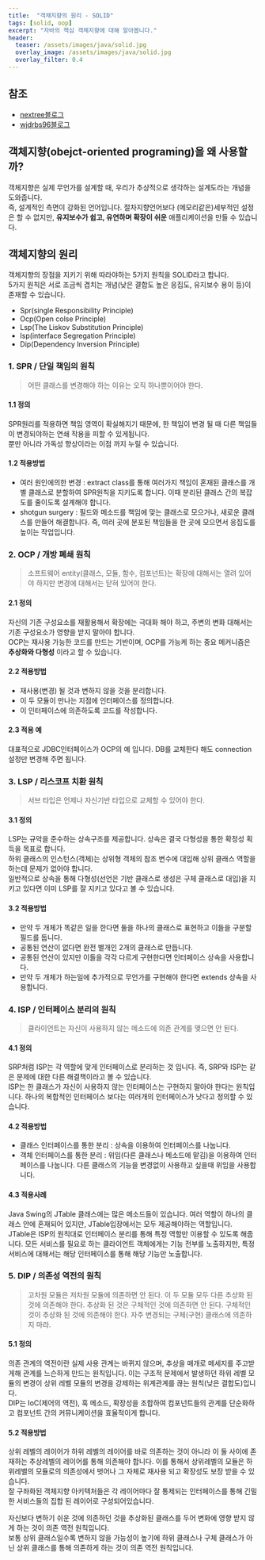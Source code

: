 ```yaml
---
title:  "객채지향의 원리 - SOLID"
tags: [solid, oop]
excerpt: "자바의 핵심 객체지향에 대해 알아봅니다."
header:
  teaser: /assets/images/java/solid.jpg
  overlay_image: /assets/images/java/solid.jpg
  overlay_filter: 0.4
---
```


## 참조
+ [nextree블로그](https://www.nextree.co.kr/p6960/)
+ [wjdrbs96블로그](https://devlog-wjdrbs96.tistory.com/380)

## 객체지향(obejct-oriented programing)을 왜 사용할까?
객체지향은 실제 무언가를 설계할 때, 우리가 추상적으로 생각하는 설계도라는 개념을 도와줍니다.  
즉, 설계적인 측면이 강화된 언어입니다. 절차지향언어보다 (메모리같은)세부적인 설정은 할 수 없지만, **유지보수가 쉽고, 유연하며 확장이 쉬운** 애플리케이션을 만들 수 있습니다.  

## 객체지향의 원리
객체지향의 장점을 지키기 위해 따라야하는 5가지 원칙을 SOLID라고 합니다.  
5가지 원칙은 서로 조금씩 겹치는 개념(낮은 결합도 높은 응집도, 유지보수 용이 등)이 존재할 수 있습니다.  

- Spr(single Responsibility Principle)
- Ocp(Open colse Principle)
- Lsp(The Liskov Substitution Principle)
- Isp(interface Segregation Principle)
- Dip(Dependency Inversion Principle)

### 1. SPR / 단일 책임의 원칙

> 어떤 클래스를 변경해야 하는 이유는 오직 하나뿐이어야 한다.

#### 1.1 정의
SPR원리를 적용하면 책임 영역이 확실해지기 때문에, 한 책임이 변경 될 때 다른 책임들이 변경되야하는 연쇄 작용을 피할 수 있게됩니다.  
뿐만 아니라 가독성 향상이라는 이점 까지 누릴 수 있습니다.  

#### 1.2 적용방법
- 여러 원인에의한 변경 : extract class를 통해 여러가지 책임이 혼재된 클래스를 개별 클래스로 분할하여 SPR원칙을 지키도록 합니다.  이때 분리된 클래스 간의 복잡도를 줄이도록 설계해야 합니다.
- shotgun surgery : 필드와 메소드를 책임에 맞는 클래스로 모으거나, 새로운 클래스를 만들어 해결합니다.  즉, 여러 곳에 분포된 책임들을 한 곳에 모으면서 응집도를 높이는 작업입니다.

### 2. OCP / 개방 폐쇄 원칙

> 소프트웨어 entity(클래스, 모듈, 함수, 컴포넌트)는 확장에 대해서는 열려 있어야 하지만 변경에 대해서는 닫혀 있어야 한다.

#### 2.1 정의
자신의 기존 구성요소를 재활용해서 확장에는 극대화 해야 하고, 주변의 변화 대해서는 기존 구성요소가 영향을 받지 말아야 합니다.  
OCP는 재사용 가능한 코드를 만드는 기반이며, OCP를 가능케 하는 중요 메커니즘은 **추상화와 다형성** 이라고 할 수 있습니다.  

#### 2.2 적용방법
- 재사용(변경) 될 것과 변하지 않을 것을 분리합니다.
- 이 두 모듈이 만나는 지점에 인터페이스를 정의합니다.
- 이 인터페이스에 의존하도록 코드를 작성합니다.

#### 2.3 적용 예
대표적으로 JDBC인터페이스가 OCP의 예 입니다. DB를 교체한다 해도 connection 설정만 변경해 주면 됩니다.

### 3. LSP / 리스코프 치환 원칙

> 서브 타입은 언제나 자신기반 타입으로 교체할 수 있어야 한다.

#### 3.1 정의
LSP는 규악을 준수하는 상속구조를 제공합니다. 상속은 결국 다형성을 통한 확정성 획득을 목표로 합니다.  
하위 클래스의 인스턴스(객체)는 상위형 객체의 참조 변수에 대입해 상위 클래스 역할을 하는데 문제가 없어야 합니다.  
일반적으로 상속을 통해 다형성(선언은 기반 클래스로 생성은 구체 클래스로 대입)을 지키고 있다면 이미 LSP를 잘 지키고 있다고 볼 수 있습니다.  

#### 3.2 적용방법
- 만약 두 개체가 똑같은 일을 한다면 둘을 하나의 클래스로 표현하고 이들을 구분할 필드를 둡니다.
- 공통된 연산이 없다면 완전 별개인 2개의 클래스로 만듭니다.
- 공통된 연산이 있지만 이들을 각각 다르게 구현한다면 인터페이스 상속을 사용합니다.
- 만약 두 개체가 하는일에 추가적으로 무언가를 구현해야 한다면 extends 상속을 사용합니다.

### 4. ISP / 인터페이스 분리의 원칙

> 클라이언트는 자신이 사용하지 않는 메소드에 의존 관계를 맺으면 안 된다.

#### 4.1 정의
SRP처럼 ISP는 각 역할에 맞게 인터페이스로 분리하는 것 입니다. 즉, SRP와 ISP는 같은 문제에 대한 다른 해결책이라고 볼 수 있습니다.  
ISP는 한 클래스가 자신이 사용하지 않는 인터페이스는 구현하지 말아야 한다는 원칙입니다. 하나의 복합적인 인터페이스 보다는 여러개의 인터페이스가 낫다고 정의할 수 있습니다.

#### 4.2 적용방법
- 클래스 인터페이스를 통한 분리 : 상속을 이용하여 인터페이스를 나눕니다.
- 객체 인터페이스를 통한 분리 : 위임(다른 클래스나 메소드에 맡김)을 이용하여 인터페이스를 나눕니다. 다른 클래스의 기능을 변경없이 사용하고 싶을때 위임을 사용합니다.

#### 4.3 적용사례
Java Swing의 JTable 클래스에는 많은 메소드들이 있습니다. 여러 역할이 하나의 클래스 안에 혼재되어 있지만, JTable입장에서는 모두 제공해야하는 역할입니다.  
JTable은 ISP의 원칙대로 인터페이스 분리를 통해 특정 역할만 이용할 수 있도록 해줍니다. 모든 서비스를 필요로 하는 클라이언트 객체에게는 기능 전부를 노출하지만, 특정 서비스에 대해서는 해당 인터페이스를 통해 해당 기능만 노출합니다.  

### 5. DIP / 의존성 역전의 원칙

> 고차원 모듈은 저차원 모듈에 의존하면 안 된다. 이 두 모듈 모두 다른 추상화 된 것에 의존해야 한다.
> 추상화 된 것은 구체적인 것에 의존하면 안 된다. 구체적인 것이 추상화 된 것에 의존해야 한다.
> 자주 변경되는 구체(구현) 클래스에 의존하지 마라.

#### 5.1 정의
의존 관계의 역전이란 실제 사용 관계는 바뀌지 않으며, 추상을 매개로 메세지를 주고받게해 관계를 느슨하게 만드는 원칙입니다. 이는 구조적 문제에서 발생하던 하위 레벨 모듈의 변경이 상위 레벨 모듈의 변경을 강제하는 위계관계를 끊는 원칙(낮은 결합도)입니다.  
DIP는 IoC(제어의 역전), 훅 메소드, 확장성을 조합하여 컴포넌트들의 관계를 단순화하고 컴포넌트 간의 커뮤니케이션을 효율적이게 합니다.  

#### 5.2 적용방법
상위 레벨의 레이어가 하위 레벨의 레이어를 바로 의존하는 것이 아니라 이 둘 사이에 존재하는 추상레벨의 레이어를 통해 의존해야 합니다. 이를 통해서 상위레벨의 모듈은 하위레벨의 모듈로의 의존성에서 벗어나 그 자체로 재사용 되고 확장성도 보장 받을 수 있습니다.  
잘 구좌화된 객체지향 아키텍처들은 각 레이어마다 잘 통제되는 인터페이스를 통해 긴밀한 서비스들의 집합 된 레이어로 구성되어있습니다.  

자신보다 변하기 쉬운 것에 의존하던 것을 추상화된 클래스를 두어 변화에 영향 받지 않게 하는 것이 의존 역전 원칙입니다.  
보통 상위 클래스일수록 변하지 않을 가능성이 높기에 하위 클래스나 구체 클래스가 아닌 상위 클래스를 통해 의존하게 하는 것이 의존 역전 원칙입니다.  
